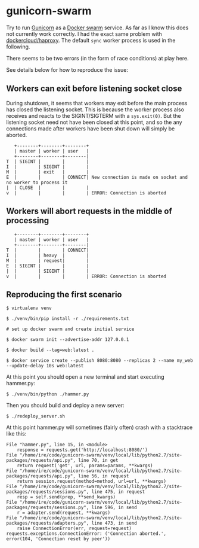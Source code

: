 # gunicorn-swarm

Try to run [Gunicorn](http://gunicorn.org/) as a [Docker swarm](https://docs.docker.com/engine/swarm/) service. 
As far as I know this does not currently work correctly. 
I had the exact same problem with [dockercloud/haproxy](https://github.com/docker/dockercloud-haproxy).
The default `sync` worker process is used in the following.

There seems to be two errors (in the form of race conditions) at play here.

See details below for how to reproduce the issue:

## Workers can exit before listening socket close

During shutdown, it seems that workers may exit before the main process has closed
the listening socket. This is because the worker process also receives and
reacts to the SIGINT/SIGTERM with a `sys.exit(0)`.
But the listening socket need not have been closed at this point, and
so the any connections made after workers have been shut down will simply be aborted.

       +--------+--------+--------+
       | master | worker | user   |
       +--------+--------+--------|
    T  | SIGINT |        |        |
    I  |        | SIGINT |        |
    M  |        | exit   |        |
    E  |        |        | CONNECT| New connection is made on socket and no worker to process it
    |  | CLOSE  |        |        |
    v  |        |        |        | ERROR: Connection is aborted

## Workers will abort requests in the middle of processing 

       +--------+--------+--------+
       | master | worker | user   |
       +--------+--------+--------|
    T  |        |        | CONNECT|
    I  |        | heavy  |        |
    M  |        | request|        |
    E  | SIGINT |        |        |
    |  |        | SIGINT |        |
    v  |        |        |        | ERROR: Connection is aborted


## Reproducing the first scenario

    $ virtualenv venv
    
    $ ./venv/bin/pip install -r ./requirements.txt

    # set up docker swarm and create initial service

    $ docker swarm init --advertise-addr 127.0.0.1

    $ docker build --tag=web:latest .

    $ docker service create --publish 8080:8080 --replicas 2 --name my_web --update-delay 10s web:latest

At this point you should open a new terminal and start executing hammer.py:

    $ ./venv/bin/python ./hammer.py

Then you should build and deploy a new server:

    $ ./redeploy_server.sh

At this point hammer.py will sometimes (fairly often) crash with a stacktrace like this:

    File "hammer.py", line 15, in <module>
        response = requests.get('http://localhost:8080/')
    File "/home/ire/code/gunicorn-swarm/venv/local/lib/python2.7/site-packages/requests/api.py", line 70, in get
        return request('get', url, params=params, **kwargs)
    File "/home/ire/code/gunicorn-swarm/venv/local/lib/python2.7/site-packages/requests/api.py", line 56, in request
        return session.request(method=method, url=url, **kwargs)
    File "/home/ire/code/gunicorn-swarm/venv/local/lib/python2.7/site-packages/requests/sessions.py", line 475, in request
        resp = self.send(prep, **send_kwargs)
    File "/home/ire/code/gunicorn-swarm/venv/local/lib/python2.7/site-packages/requests/sessions.py", line 596, in send
        r = adapter.send(request, **kwargs)
    File "/home/ire/code/gunicorn-swarm/venv/local/lib/python2.7/site-packages/requests/adapters.py", line 473, in send
        raise ConnectionError(err, request=request)
    requests.exceptions.ConnectionError: ('Connection aborted.', error(104, 'Connection reset by peer'))
